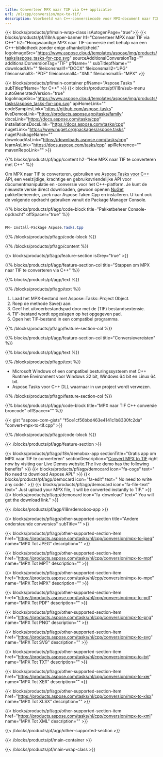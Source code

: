 ```yaml
---
title: Converteer MPX naar TIF via C++ applicatie 
url: /nl/cpp/conversion/mpx-to-tif/ 
description: Voorbeeld van C++-conversiecode voor MPX-document naar TIF-indeling. Gebruik voorbeeldcode voor batch-MPX naar TIF-conversie binnen elke C++-toepassing.
---
```


{{< blocks/products/pf/main-wrap-class isAutogenPage="true">}}
{{< blocks/products/pf/i18n/upper-banner h1="Converteer MPX naar TIF via C++" h2="Hoogwaardige MPX naar TIF-conversie met behulp van een C++-bibliotheek zonder enige afhankelijkheid." logoImageSrc="https://www.aspose.cloud/templates/aspose/img/products/tasks/aspose_tasks-for-cpp.svg" sourceAdditionalConversionTag="" additionalConversionTag="TIF" pfName="" subTitlepfName="" downloadUrl="" fileiconsmall1="DOCX" fileiconsmall2="JPG" fileiconsmall3="PDF" fileiconsmall4="XML" fileiconsmall5="MPX" >}}

{{< blocks/products/pf/main-container pfName="Aspose.Tasks " subTitlepfName="for C++" >}}
{{< blocks/products/pf/i18n/sub-menu autoGeneratedVersion="true" logoImageSrc="https://www.aspose.cloud/templates/aspose/img/products/tasks/aspose_tasks-for-cpp.svg" apiHomeLink="" codeSamplesLink="https://github.com/aspose-tasks" liveDemosLink="https://products.aspose.app/tasks/family" docsLink="https://docs.aspose.com/tasks/cpp" installationsDocsLink="https://docs.aspose.com/tasks/cpp" nugetLink="https://www.nuget.org/packages/aspose.tasks" nugetPackageName="" downloadAsLink="https://downloads.aspose.com/tasks/cpp" learnAsLink="https://docs.aspose.com/tasks/cpp" apiReference="" mavenRepoLink="" >}}

{{% blocks/products/pf/agp/content h2="Hoe MPX naar TIF te converteren met C++" %}}

 Om MPX naar TIF te converteren, gebruiken we
 [Aspose.Tasks voor C++](https://products.aspose.com/tasks/cpp)
 API, een veelzijdige, krachtige en gebruiksvriendelijke API voor documentmanipulatie en -conversie voor het C++-platform. Je kunt de nieuwste versie direct downloaden, gewoon openen
 [NuGet](https://www.nuget.org/packages/aspose.tasks)
 pakketbeheerder, zoek naar
 Aspose.Taken.Cpp
 en installeren. U kunt ook de volgende opdracht gebruiken vanuit de Package Manager Console.

{{% blocks/products/pf/agp/code-block title="Pakketbeheer Console-opdracht" offSpacer="true" %}}

```cs

PM> Install-Package Aspose.Tasks.Cpp

```

{{% /blocks/products/pf/agp/code-block %}}

{{% /blocks/products/pf/agp/content %}}

{{< blocks/products/pf/agp/feature-section isGrey="true" >}}

{{% blocks/products/pf/agp/feature-section-col title="Stappen om MPX naar TIF te converteren via C++" %}}

{{% blocks/products/pf/agp/text %}}


{{% /blocks/products/pf/agp/text %}}

1. Laad het MPX-bestand met Aspose::Tasks::Project Object.
1. Roep de methode Save() aan.
1. Geef het uitvoerbestandspad door met de (TIF) bestandsextensie.
1. TIF-bestand wordt opgeslagen op het opgegeven pad.
1. Open het TIF-bestand in een compatibel programma.

{{% /blocks/products/pf/agp/feature-section-col %}}

{{% blocks/products/pf/agp/feature-section-col title="Conversievereisten" %}}

{{% blocks/products/pf/agp/text %}}


{{% /blocks/products/pf/agp/text %}}

- Microsoft Windows of een compatibel besturingssysteem met C++ Runtime Environment voor Windows 32 bit, Windows 64 bit en Linux 64 bit.
- Aspose.Tasks voor C++ DLL waarnaar in uw project wordt verwezen.

{{% /blocks/products/pf/agp/feature-section-col %}}

{{% blocks/products/pf/agp/code-block title="MPX naar TIF C++ conversie broncode" offSpacer="" %}}

{{< gist "aspose-com-gists" "f5ce1cf56bbd463e4141c1b8330fc2da" "convert-mpx-to-tif.cpp" >}}

{{% /blocks/products/pf/agp/code-block %}}

{{< /blocks/products/pf/agp/feature-section >}}

<!-- aboutfile Starts -->

{{< blocks/products/pf/agp/i18n/demobox-app sectionTitle="Gratis app om MPX naar TIF te converteren" sectionDescription="[Convert MPX to TIF](https://products.aspose.app/tasks/conversion/mpx-to-tif) right now by visiting our Live Demos website.The live demo has the following benefits" >}}
        {{< blocks/products/pf/agp/democard icon="fa-cogs" text=" No need to download Aspose API." >}}
        {{< blocks/products/pf/agp/democard icon="fa-edit" text=" No need to write any code." >}}
        {{< blocks/products/pf/agp/democard icon="fa-file-text" text=" Just upload your MPX file, it will be converted instantly to TIF." >}}
        {{< blocks/products/pf/agp/democard icon="fa-download" text=" You will get the download link." >}}

{{< /blocks/products/pf/agp/i18n/demobox-app >}}

<!-- aboutfile Ends -->

{{< blocks/products/pf/agp/other-supported-section title="Andere ondersteunde conversies" subTitle="" >}}

{{< blocks/products/pf/agp/other-supported-section-item href="https://products.aspose.com/tasks/nl/cpp/conversion/mpx-to-jpeg" name="MPX Tot JPEG" description="" >}}

{{< blocks/products/pf/agp/other-supported-section-item href="https://products.aspose.com/tasks/nl/cpp/conversion/mpx-to-mpt" name="MPX Tot MPT" description="" >}}

{{< blocks/products/pf/agp/other-supported-section-item href="https://products.aspose.com/tasks/nl/cpp/conversion/mpx-to-mpx" name="MPX Tot MPX" description="" >}}

{{< blocks/products/pf/agp/other-supported-section-item href="https://products.aspose.com/tasks/nl/cpp/conversion/mpx-to-pdf" name="MPX Tot PDF" description="" >}}

{{< blocks/products/pf/agp/other-supported-section-item href="https://products.aspose.com/tasks/nl/cpp/conversion/mpx-to-png" name="MPX Tot PNG" description="" >}}

{{< blocks/products/pf/agp/other-supported-section-item href="https://products.aspose.com/tasks/nl/cpp/conversion/mpx-to-svg" name="MPX Tot SVG" description="" >}}

{{< blocks/products/pf/agp/other-supported-section-item href="https://products.aspose.com/tasks/nl/cpp/conversion/mpx-to-txt" name="MPX Tot TXT" description="" >}}

{{< blocks/products/pf/agp/other-supported-section-item href="https://products.aspose.com/tasks/nl/cpp/conversion/mpx-to-xer" name="MPX Tot XER" description="" >}}

{{< blocks/products/pf/agp/other-supported-section-item href="https://products.aspose.com/tasks/nl/cpp/conversion/mpx-to-xlsx" name="MPX Tot XLSX" description="" >}}

{{< blocks/products/pf/agp/other-supported-section-item href="https://products.aspose.com/tasks/nl/cpp/conversion/mpx-to-xml" name="MPX Tot XML" description="" >}}



{{< /blocks/products/pf/agp/other-supported-section >}}

{{< /blocks/products/pf/main-container >}}
    
{{< /blocks/products/pf/main-wrap-class >}}